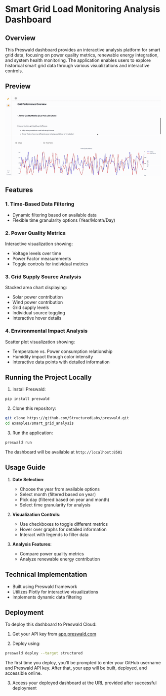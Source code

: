 # Smart Grid Load Monitoring Analysis Dashboard

## Overview
This Preswald dashboard provides an interactive analysis platform for smart grid data, focusing on power quality metrics, renewable energy integration, and system health monitoring. The application enables users to explore historical smart grid data through various visualizations and interactive controls.

## Preview
![smart-grid](images/smart_grid.gif "Smart Grid Example")

## Features

### 1. Time-Based Data Filtering
- Dynamic filtering based on available data
- Flexible time granularity options (Year/Month/Day)

### 2. Power Quality Metrics
Interactive visualization showing:
- Voltage levels over time
- Power Factor measurements
- Toggle controls for individual metrics

### 3. Grid Supply Source Analysis
Stacked area chart displaying:
- Solar power contribution
- Wind power contribution
- Grid supply levels
- Individual source toggling
- Interactive hover details

### 4. Environmental Impact Analysis
Scatter plot visualization showing:
- Temperature vs. Power consumption relationship
- Humidity impact through color intensity
- Interactive data points with detailed information

## Running the Project Locally

1. Install Preswald:
```bash
pip install preswald
```

2. Clone this repository:
```bash
git clone https://github.com/StructuredLabs/preswald.git
cd examples/smart_grid_analysis
```

3. Run the application:
```bash
preswald run
```

The dashboard will be available at `http://localhost:8501`

## Usage Guide

1. **Date Selection**:
   - Choose the year from available options
   - Select month (filtered based on year)
   - Pick day (filtered based on year and month)
   - Select time granularity for analysis

2. **Visualization Controls**:
   - Use checkboxes to toggle different metrics
   - Hover over graphs for detailed information
   - Interact with legends to filter data

3. **Analysis Features**:
   - Compare power quality metrics
   - Analyze renewable energy contribution

## Technical Implementation
- Built using Preswald framework
- Utilizes Plotly for interactive visualizations
- Implements dynamic data filtering

## Deployment

To deploy this dashboard to Preswald Cloud:

1. Get your API key from [app.preswald.com](https://app.preswald.com)

2. Deploy using:
```bash
preswald deploy --target structured
```
The first time you deploy, you'll be prompted to enter your GitHub username and Preswald API key. After that, your app will be built, deployed, and accessible online.

3. Access your deployed dashboard at the URL provided after successful deployment
